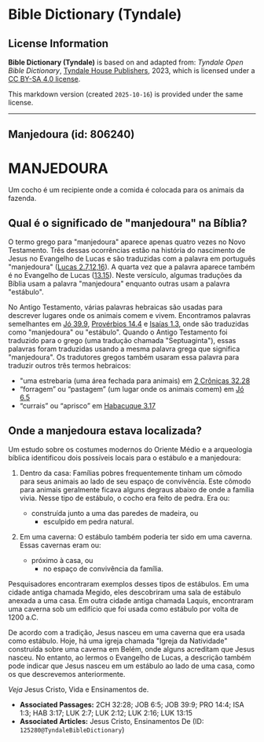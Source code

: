 # Bible Dictionary (Tyndale)

## License Information

**Bible Dictionary (Tyndale)** is based on and adapted from: _Tyndale Open Bible Dictionary_, [Tyndale House Publishers](https://tyndaleopenresources.com/), 2023, which is licensed under a [CC BY-SA 4.0 license](https://creativecommons.org/licenses/by-sa/4.0/legalcode.en).

This markdown version (created `2025-10-16`) is provided under the same license.



--------------------------------

## Manjedoura (id: 806240)

MANJEDOURA
==========

Um cocho é um recipiente onde a comida é colocada para os animais da fazenda.

Qual é o significado de "manjedoura" na Bíblia?
-----------------------------------------------

O termo grego para "manjedoura" aparece apenas quatro vezes no Novo Testamento. Três dessas ocorrências estão na história do nascimento de Jesus no Evangelho de Lucas e são traduzidas com a palavra em português "manjedoura" ([Lucas 2\.7,12,16](https://ref.ly/Luke2:7,Luke2:12,Luke2:16)). A quarta vez que a palavra aparece também é no Evangelho de Lucas ([13\.15](https://ref.ly/Luke13:15)). Neste versículo, algumas traduções da Bíblia usam a palavra "manjedoura" enquanto outras usam a palavra "estábulo".

No Antigo Testamento, várias palavras hebraicas são usadas para descrever lugares onde os animais comem e vivem. Encontramos palavras semelhantes em [Jó 39\.9](https://ref.ly/Job39:9), [Provérbios 14\.4](https://ref.ly/Prov14:4) e [Isaías 1\.3](https://ref.ly/Isa1:3), onde são traduzidas como "manjedoura" ou "estábulo". Quando o Antigo Testamento foi traduzido para o grego (uma tradução chamada "Septuaginta"), essas palavras foram traduzidas usando a mesma palavra grega que significa "manjedoura". Os tradutores gregos também usaram essa palavra para traduzir outros três termos hebraicos:

* "uma estrebaria (uma área fechada para animais) em [2 Crônicas 32\.28](https://ref.ly/2Chr32:28)
* “forragem” ou “pastagem” (um lugar onde os animais comem) em [Jó 6\.5](https://ref.ly/Job6:5)
* “currais” ou “aprisco” em [Habacuque 3\.17](https://ref.ly/Hab3:17)

Onde a manjedoura estava localizada?
------------------------------------

Um estudo sobre os costumes modernos do Oriente Médio e a arqueologia bíblica identificou dois possíveis locais para o estábulo e a manjedoura:

1. Dentro da casa: Famílias pobres frequentemente tinham um cômodo para seus animais ao lado de seu espaço de convivência. Este cômodo para animais geralmente ficava alguns degraus abaixo de onde a família vivia. Nesse tipo de estábulo, o cocho era feito de pedra. Era ou:

    * construída junto a uma das paredes de madeira, ou
        * esculpido em pedra natural.
2. Em uma caverna: O estábulo também poderia ter sido em uma caverna. Essas cavernas eram ou:

    * próximo à casa, ou
        * no espaço de convivência da família.

Pesquisadores encontraram exemplos desses tipos de estábulos. Em uma cidade antiga chamada Megido, eles descobriram uma sala de estábulo anexada a uma casa. Em outra cidade antiga chamada Laquis, encontraram uma caverna sob um edifício que foi usada como estábulo por volta de 1200 a.C.

De acordo com a tradição, Jesus nasceu em uma caverna que era usada como estábulo. Hoje, há uma igreja chamada "Igreja da Natividade" construída sobre uma caverna em Belém, onde alguns acreditam que Jesus nasceu. No entanto, ao lermos o Evangelho de Lucas, a descrição também pode indicar que Jesus nasceu em um estábulo ao lado de uma casa, como os que descrevemos anteriormente.

*Veja* Jesus Cristo, Vida e Ensinamentos de.

* **Associated Passages:** 2CH 32:28; JOB 6:5; JOB 39:9; PRO 14:4; ISA 1:3; HAB 3:17; LUK 2:7; LUK 2:12; LUK 2:16; LUK 13:15
* **Associated Articles:** Jesus Cristo, Ensinamentos De (ID: `125280@TyndaleBibleDictionary`)

